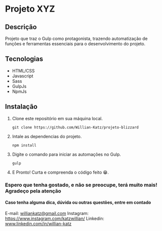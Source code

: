 # Projeto XYZ

## Descrição

Projeto que traz o Gulp como protagonista, trazendo automatização de funções e ferramentas essenciais para o desenvolvimento do projeto.

## Tecnologias

- HTML/CSS
- Javascript
- Sass
- GulpJs
- NpmJs

## Instalação

1. Clone este repositório em sua máquina local.
   ```shell
   git clone https://github.com/Willian-Katz/projeto-blizzard

1. Intale as dependencias do projeto.
   ```shell
   npm install

1. Digite o comando para iniciar as automações no Gulp.
   ```shell
   gulp

2. E Pronto! Curta e compreenda o código feito 😁.

### Espero que tenha gostado, e não se preocupe, terá muito mais! Agradeço pela atenção

#### Caso tenha alguma dica, dúvida ou outras questões, entre em contado

E-mail: williankatz@gmail.com
Instagram: https://www.instagram.com/katzwillian/
Linkedin: www.linkedin.com/in/willian-katz

